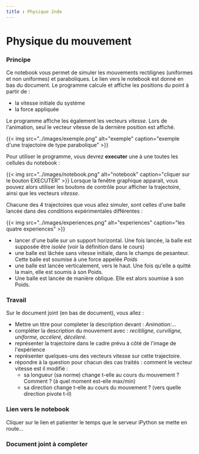 ```yaml
---
title : Physique 2nde
---
```


# Physique du mouvement

### Principe  
Ce notebook vous permet de simuler les mouvements rectilignes (uniformes et non uniformes) et paraboliques. Le lien vers le notebook est donné en bas du document.
Le programme calcule et affiche les positions du point à partir de : 

* la vitesse initiale du système 
* la force appliquée

Le programme affiche les également les vecteurs *vitesse*. Lors de l'animation, seul le vecteur vitesse de la dernière position est affiché.

{{< img src="../images/exemple.png" alt="exemple" caption="exemple d'une trajectoire de type parabolique" >}}

Pour utiliser le programme, vous devrez **executer** une à une toutes les cellules du notebook : 

{{< img src="../images/notebook.png" alt="notebook" caption="cliquer sur le bouton EXECUTER" >}}
Lorsque la fenêtre graphique apparait, vous pouvez alors utiliser les boutons de contrôle pour afficher la trajectoire, ainsi que les vecteurs *vitesse*.

Chacune des 4 trajectoires que vous allez simuler, sont celles d'une balle lancée dans des conditions expérimentales différentes : 

{{< img src="../images/experiences.png" alt="experiences" caption="les quatre experiences" >}}

* lancer d'une balle sur un support horizontal. Une fois lancée, la balle est supposée être *isolée* (voir la définition dans le cours)
* une balle est lâchée sans vitesse initiale, dans le champs de pesanteur. Cette balle est soumise à une force appelée *Poids*
* une balle est lancée verticalement, vers le haut. Une fois qu'elle a quitté la main, elle est soumis à son Poids.
* Une balle est lancée de manière oblique. Elle est alors soumise à son Poids.


### Travail
Sur le document joint (en bas de document), vous allez : 

* Mettre un titre pour completer la description devant : *Animation:*...
* compléter la description du mouvement avec : *recitiligne, curviligne, uniforme, accéleré, décéleré.*
* représenter la trajectoire dans le cadre prévu à côté de l'image de l'expérience
* représenter quelques-uns des vecteurs vitesse sur cette trajectoire. 
* répondre à la question pour chacun des cas traités : comment le vecteur vitesse est il modifié : 
	* sa longueur (sa norme) change t-elle au cours du mouvement ? Comment ? (à quel moment est-elle max/min)
	* sa direction change t-elle au cours du mouvement ? (vers quelle direction pivote t-il)

### Lien vers le notebook
Cliquer sur le lien et patienter le temps que le serveur iPython se mette en route...


### Document joint à completer

